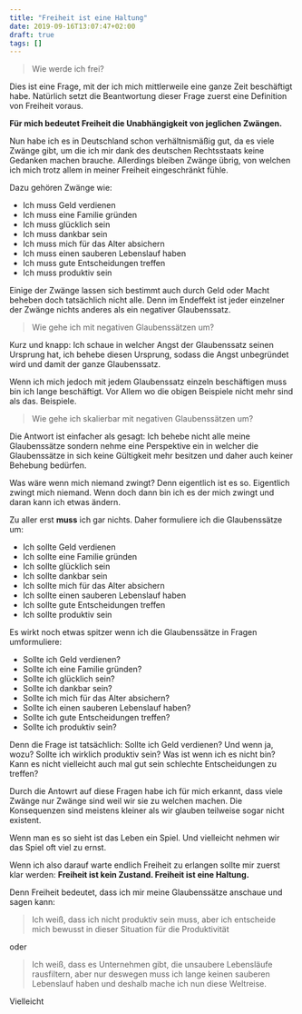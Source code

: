 ```yaml
---
title: "Freiheit ist eine Haltung"
date: 2019-09-16T13:07:47+02:00
draft: true
tags: []
---
```


> Wie werde ich frei?

Dies ist eine Frage, mit der ich mich mittlerweile eine ganze Zeit beschäftigt habe. Natürlich setzt die Beantwortung dieser Frage zuerst eine Definition von Freiheit voraus.

**Für mich bedeutet Freiheit die Unabhängigkeit von jeglichen Zwängen.**

Nun habe ich es in Deutschland schon verhältnismäßig gut, da es viele Zwänge gibt, um die ich mir dank des deutschen Rechtsstaats keine Gedanken machen brauche. Allerdings bleiben Zwänge übrig, von welchen ich mich trotz allem in meiner Freiheit eingeschränkt fühle.

Dazu gehören Zwänge wie:

- Ich muss Geld verdienen
- Ich muss eine Familie gründen
- Ich muss glücklich sein
- Ich muss dankbar sein
- Ich muss mich für das Alter absichern
- Ich muss einen sauberen Lebenslauf haben
- Ich muss gute Entscheidungen treffen
- Ich muss produktiv sein

Einige der Zwänge lassen sich bestimmt auch durch Geld oder Macht beheben doch tatsächlich nicht alle. Denn im Endeffekt ist jeder einzelner der Zwänge nichts anderes als ein negativer Glaubenssatz.

> Wie gehe ich mit negativen Glaubenssätzen um? 

Kurz und knapp: Ich schaue in welcher Angst der Glaubenssatz seinen Ursprung hat, ich behebe diesen Ursprung, sodass die Angst unbegründet wird und damit der ganze Glaubenssatz.

Wenn ich mich jedoch mit jedem Glaubenssatz einzeln beschäftigen muss bin ich lange beschäftigt. Vor Allem wo die obigen Beispiele nicht mehr sind als das. Beispiele.

> Wie gehe ich skalierbar mit negativen Glaubenssätzen um?

Die Antwort ist einfacher als gesagt: Ich behebe nicht alle meine Glaubenssätze sondern nehme eine Perspektive ein in welcher die Glaubenssätze in sich keine Gültigkeit mehr besitzen und daher auch keiner Behebung bedürfen.

Was wäre wenn mich niemand zwingt? Denn eigentlich ist es so. Eigentlich zwingt mich niemand. Wenn doch dann bin ich es der mich zwingt und daran kann ich etwas ändern. 

Zu aller erst **muss** ich gar nichts. Daher formuliere ich die Glaubenssätze um:

- Ich sollte Geld verdienen
- Ich sollte eine Familie gründen
- Ich sollte glücklich sein
- Ich sollte dankbar sein
- Ich sollte mich für das Alter absichern
- Ich sollte einen sauberen Lebenslauf haben
- Ich sollte gute Entscheidungen treffen
- Ich sollte produktiv sein

Es wirkt noch etwas spitzer wenn ich die Glaubenssätze in Fragen umformuliere:

- Sollte ich Geld verdienen?
- Sollte ich eine Familie gründen?
- Sollte ich glücklich sein?
- Sollte ich dankbar sein?
- Sollte ich mich für das Alter absichern?
- Sollte ich einen sauberen Lebenslauf haben?
- Sollte ich gute Entscheidungen treffen?
- Sollte ich produktiv sein?

Denn die Frage ist tatsächlich: Sollte ich Geld verdienen? Und wenn ja, wozu? Sollte ich wirklich produktiv sein? Was ist wenn ich es nicht bin? Kann es nicht vielleicht auch mal gut sein schlechte Entscheidungen zu treffen?

Durch die Antowrt auf diese Fragen habe ich für mich erkannt, dass viele Zwänge nur Zwänge sind weil wir sie zu welchen machen. Die Konsequenzen sind meistens kleiner als wir glauben teilweise sogar nicht existent.

Wenn man es so sieht ist das Leben ein Spiel. Und vielleicht nehmen wir das Spiel oft viel zu ernst.

Wenn ich also darauf warte endlich Freiheit zu erlangen sollte mir zuerst klar werden: **Freiheit ist kein Zustand. Freiheit ist eine Haltung.**

Denn Freiheit bedeutet, dass ich mir meine Glaubenssätze anschaue und sagen kann:

> Ich weiß, dass ich nicht produktiv sein muss, aber ich entscheide mich bewusst in dieser Situation für die Produktivität

oder

> Ich weiß, dass es Unternehmen gibt, die unsaubere Lebensläufe rausfiltern, aber nur deswegen muss ich lange keinen sauberen Lebenslauf haben und deshalb mache ich nun diese Weltreise.

Vielleicht 
